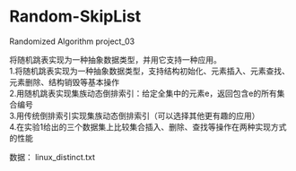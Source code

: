 # Random-SkipList
Randomized Algorithm project_03

将随机跳表实现为一种抽象数据类型，并用它支持一种应用。  
1.将随机跳表实现为一种抽象数据类型，支持结构初始化、元素插入、元素查找、元素删除、结构销毁等基本操作  
2.用随机跳表实现集族动态倒排索引：给定全集中的元素e，返回包含e的所有集合编号  
3.用传统倒排索引实现集族动态倒排索引（可以选择其他更有趣的应用）  
4.在实验1给出的三个数据集上比较集合插入、删除、查找等操作在两种实现方式的性能  

数据： linux_distinct.txt

